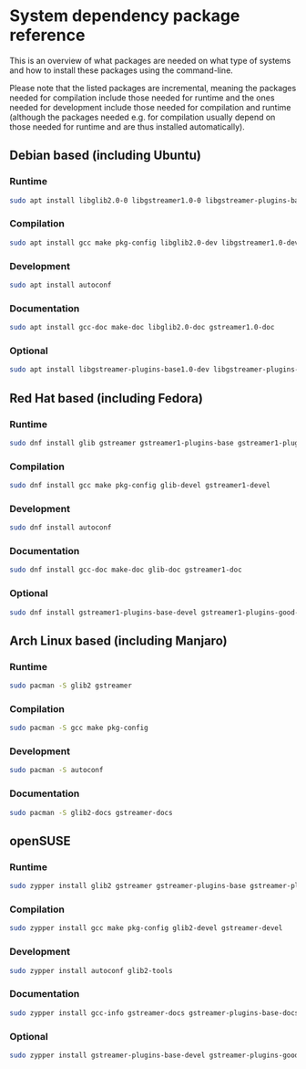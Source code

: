 # System dependency package reference

This is an overview of what packages are needed on what type of systems and how
to install these packages using the command-line.

Please note that the listed packages are incremental, meaning the packages
needed for compilation include those needed for runtime and the ones needed for
development include those needed for compilation and runtime (although the
packages needed e.g. for compilation usually depend on those needed for
runtime and are thus installed automatically).

## Debian based (including Ubuntu)

### Runtime

```sh
sudo apt install libglib2.0-0 libgstreamer1.0-0 libgstreamer-plugins-base1.0-0 libgstreamer-plugins-good1.0-0
```

### Compilation

```sh
sudo apt install gcc make pkg-config libglib2.0-dev libgstreamer1.0-dev
```

### Development

```sh
sudo apt install autoconf
```

### Documentation

```sh
sudo apt install gcc-doc make-doc libglib2.0-doc gstreamer1.0-doc
```

### Optional

```sh
sudo apt install libgstreamer-plugins-base1.0-dev libgstreamer-plugins-good1.0-dev
```

## Red Hat based (including Fedora)

### Runtime

```sh
sudo dnf install glib gstreamer gstreamer1-plugins-base gstreamer1-plugins-good
```

### Compilation

```sh
sudo dnf install gcc make pkg-config glib-devel gstreamer1-devel
```

### Development

```sh
sudo dnf install autoconf
```

### Documentation

```sh
sudo dnf install gcc-doc make-doc glib-doc gstreamer1-doc
```

### Optional

```sh
sudo dnf install gstreamer1-plugins-base-devel gstreamer1-plugins-good-devel
```

## Arch Linux based (including Manjaro)

### Runtime

```sh
sudo pacman -S glib2 gstreamer
```

### Compilation

```sh
sudo pacman -S gcc make pkg-config
```

### Development

```sh
sudo pacman -S autoconf
```

### Documentation

```sh
sudo pacman -S glib2-docs gstreamer-docs
```

## openSUSE

### Runtime

```sh
sudo zypper install glib2 gstreamer gstreamer-plugins-base gstreamer-plugins-good
```

### Compilation

```sh
sudo zypper install gcc make pkg-config glib2-devel gstreamer-devel
```

### Development

```sh
sudo zypper install autoconf glib2-tools
```

### Documentation

```sh
sudo zypper install gcc-info gstreamer-docs gstreamer-plugins-base-docs gstreamer-plugins-good-docs
```

### Optional

```sh
sudo zypper install gstreamer-plugins-base-devel gstreamer-plugins-good-devel
```

